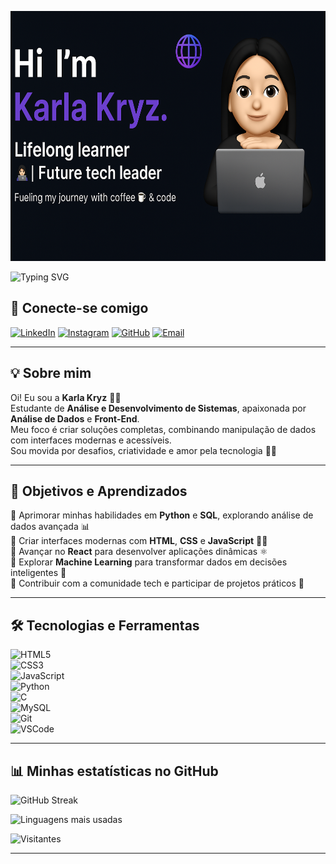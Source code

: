 <p align="center">
  <img src="karla.png" alt="Banner Karla Kryz" width="800" height="400"/>
</p>


<img src="https://readme-typing-svg.demolab.com?font=Fira+Code&size=25&pause=1000&color=F772D4&center=true&vCenter=true&width=1000&lines=✨+Me+chamo+Karla%2C+seja+bem-vindo(a)+ao+meu+GitHub!;💻+Transformando+%F0%9F%92%A1+ideias+em+solu%C3%A7%C3%B5es+digitais!;🚀+Em+constante+evolu%C3%A7%C3%A3o+no+mundo+da+tecnologia!;🌟+Aprendizado%2C+dados+e+paix%C3%A3o+por+c%C3%B3digo!" alt="Typing SVG" />


## 🤝 Conecte-se comigo

[![LinkedIn](https://img.shields.io/badge/LinkedIn-%230077B5.svg?style=flat&logo=linkedin&logoColor=white)](https://www.linkedin.com/in/karla-almeida-7761932b0/) 
[![Instagram](https://img.shields.io/badge/Instagram-%23E4405F.svg?style=flat&logo=instagram&logoColor=white)](https://www.instagram.com/karlinhakryzz/) 
[![GitHub](https://img.shields.io/badge/GitHub-%23000000.svg?style=flat&logo=github&logoColor=white)](https://github.com/karlakryz-codes) 
[![Email](https://img.shields.io/badge/Email-%23D14836.svg?style=flat&logo=gmail&logoColor=white)](mailto:karlakryz.codes@outlook.com)

---

## 💡 Sobre mim

Oi! Eu sou a **Karla Kryz** 👩‍💻  
Estudante de **Análise e Desenvolvimento de Sistemas**, apaixonada por **Análise de Dados** e **Front-End**.  
Meu foco é criar soluções completas, combinando manipulação de dados com interfaces modernas e acessíveis.  
Sou movida por desafios, criatividade e amor pela tecnologia 💜✨

---

## 🎯 Objetivos e Aprendizados

🔹 Aprimorar minhas habilidades em **Python** e **SQL**, explorando análise de dados avançada 📊  
🔹 Criar interfaces modernas com **HTML**, **CSS** e **JavaScript** 🧑‍🎨  
🔹 Avançar no **React** para desenvolver aplicações dinâmicas ⚛️  
🔹 Explorar **Machine Learning** para transformar dados em decisões inteligentes 🤖  
🔹 Contribuir com a comunidade tech e participar de projetos práticos 🤝  

---

## 🛠️ Tecnologias e Ferramentas

![HTML5](https://img.shields.io/badge/HTML5-%23E34F26.svg?style=flat&logo=html5&logoColor=white)  
![CSS3](https://img.shields.io/badge/CSS3-%231572B6.svg?style=flat&logo=css3&logoColor=white)  
![JavaScript](https://img.shields.io/badge/JavaScript-%23F7DF1E.svg?style=flat&logo=javascript&logoColor=black)  
![Python](https://img.shields.io/badge/Python-%233776AB.svg?style=flat&logo=python&logoColor=white)  
![C](https://img.shields.io/badge/C-%2300599C.svg?style=flat&logo=c&logoColor=white)  
![MySQL](https://img.shields.io/badge/MySQL-%234479A1.svg?style=flat&logo=mysql&logoColor=white)  
![Git](https://img.shields.io/badge/Git-%23F05032.svg?style=flat&logo=git&logoColor=white)  
![VSCode](https://img.shields.io/badge/VS_Code-%23007ACC.svg?style=flat&logo=visualstudiocode&logoColor=white)

---

## 📊 Minhas estatísticas no GitHub

![GitHub Streak](https://github-readme-streak-stats.herokuapp.com/?user=karlakryz-codes&theme=radical)

![Linguagens mais usadas](https://github-readme-stats.vercel.app/api/top-langs/?username=karlakryz-codes&layout=compact&langs_count=8&theme=radical)

![Visitantes](https://komarev.com/ghpvc/?username=karlakryz-codes&label=Profile+visits&color=F772D4&style=flat)

---

<!--
karlakryz-codes/karlakryz-codes is a ✨ special ✨ repository because its `README.md` (this file) appears on your GitHub profile.
-->
